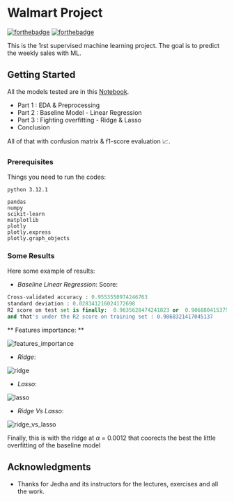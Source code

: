 # Walmart Project

[![forthebadge](http://forthebadge.com/images/badges/built-with-love.svg)](http://forthebadge.com) [![forthebadge](https://forthebadge.com/images/badges/made-with-python.svg)](https://forthebadge.com)

This is the 1rst supervised machine learning project. The goal is to predict the weekly sales with ML.

## Getting Started

All the models tested are in this [Notebook](Walmart_project_YP.ipynb).
* Part 1 : EDA & Preprocessing
* Part 2 : Baseline Model - Linear Regression
* Part 3 : Fighting overfitting - Ridge & Lasso
* Conclusion

All of that with confusion matrix & f1-score evaluation 📈.

### Prerequisites

Things you need to run the codes:

```
python 3.12.1

pandas 
numpy
scikit-learn
matplotlib
plotly
plotly.express
plotly.graph_objects
```

### Some Results

Here some example of results:

* *Baseline Linear Regression*:
Score: 
```python
Cross-validated accuracy : 0.9553550974246763
standard deviation : 0.028341216024172698
R2 score on test set is finally:  0.9635628474241823 or  0.9068804153758369
and that's under the R2 score on training set : 0.9868321417045137
````
** Features importance: **

![features_importance](features_importance.png)

* *Ridge*:
  
![ridge](ridge_test.png)

* *Lasso*:
  
![lasso](Lasso_test.png)

* *Ridge Vs Lasso*:
  
![ridge_vs_lasso](ridge_vs_lasso.png)

Finally, this is with the ridge at $\alpha$ = 0.0012 that coorects the best the little overfitting of the baseline model

## Acknowledgments

* Thanks for Jedha and its instructors for the lectures, exercises and all the work.

